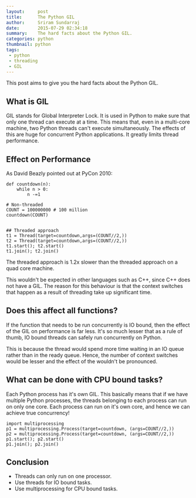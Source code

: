 ```yaml
---
layout:     post
title:      The Python GIL
author:     Sriram Sundarraj
date:       2015-07-29 02:34:18
summary:    The hard facts about the Python GIL.  
categories: python
thumbnail: python
tags:
 - python
 - threading
 - GIL
---
```


This post aims to give you the hard facts about the Python GIL.

## What is GIL

GIL stands for Global Interpreter Lock. It is used in Python to make sure that only one thread can execute at a time. 
This means that, even in a multi-core machine, two Python threads can't execute simultaneously. The effects of this are huge for concurrent Python applications. It greatly limits thread performance.

## Effect on Performance

As David Beazly pointed out at PyCon 2010:

```
def countdown(n):
    while n > 0:
        n -=1

# Non-threaded
COUNT = 100000000 # 100 million
countdown(COUNT)


## Threaded approach
t1 = Thread(target=countdown,args=(COUNT//2,))
t2 = Thread(target=countdown,args=(COUNT//2,))
t1.start(); t2.start()
t1.join(); t2.join()
```

The threaded approach is 1.2x slower than the threaded approach on a quad core machine. 

This wouldn't be expected in other languages such as C++, since C++ does not have a GIL.
The reason for this behaviour is that the context switches that happen as a result of threading take up significant time.



## Does this affect all functions?

If the function that needs to be run concurrently is IO bound, then the effect of the GIL on performance is far less. It's so much lesser that as a rule of thumb, IO bound threads can safely run concurrently on Python. 

This is because the thread would spend more time waiting in an IO queue rather than in the ready queue. Hence, the number of context switches would be lesser and the effect of the wouldn't be pronounced. 


## What can be done with CPU bound tasks?

Each Python process has it's own GIL. This basically means that if we have multiple Python processes, the threads belonging to each process can run on only one core. Each process can run on it's own core, and hence we can achieve true concurrency!

```
import multiprocessing
p1 = multiprocessing.Process(target=countdown, (args=COUNT//2,))
p2 = multiprocessing.Process(target=countdown, (args=COUNT//2,))
p1.start(); p2.start()
p1.join(); p2.join()
```

## Conclusion

* Threads can only run on one processor.
* Use threads for IO bound tasks.
* Use multiprocessing for CPU bound tasks.




